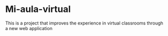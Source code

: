 # Mi-aula-virtual
This is a project that improves the experience in virtual classrooms through a new web application

